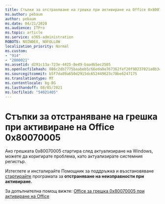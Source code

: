 ```yaml
---
title: Стъпки за отстраняване на грешка при активиране на Office 0x80070005
ms.author: pebaum
author: pebaum
ms.date: 04/21/2020
ms.audience: ITPro
ms.topic: article
ms.service: o365-administration
ROBOTS: NOINDEX, NOFOLLOW
localization_priority: Normal
ms.custom:
- "914"
- "2000021"
ms.assetid: d291c13a-723e-4425-8e49-baa465ec2505
ms.openlocfilehash: 086c2db7775baabeb5c66eda9e767362fef20f98237021a0b348d8e5d50392b6
ms.sourcegitcommit: b5f7da89a650d2915dc652449623c78be6247175
ms.translationtype: MT
ms.contentlocale: bg-BG
ms.lasthandoff: 08/05/2021
ms.locfileid: "54021405"
---
```

# <a name="steps-to-resolve-office-activation-error-0x80070005"></a>Стъпки за отстраняване на грешка при активиране на Office 0x80070005

Ако грешката 0x80070005 стартира след актуализиране на Windows, можете да коригирате проблема, като актуализирате системния регистър.
  
Изтеглете и инсталирайте Помощник за поддръжка и възстановяване [стартирайте](https://aka.ms/SARA-OfficeActivation-Alchemy) програмата за **отстраняване на неизправности при активиране.**
  
За допълнителна помощ вижте: [Office за грешка 0x80070005 при активиране на Office](https://support.office.com/article/7aa7600f-df57-4aef-81d2-25509c66f865)
  